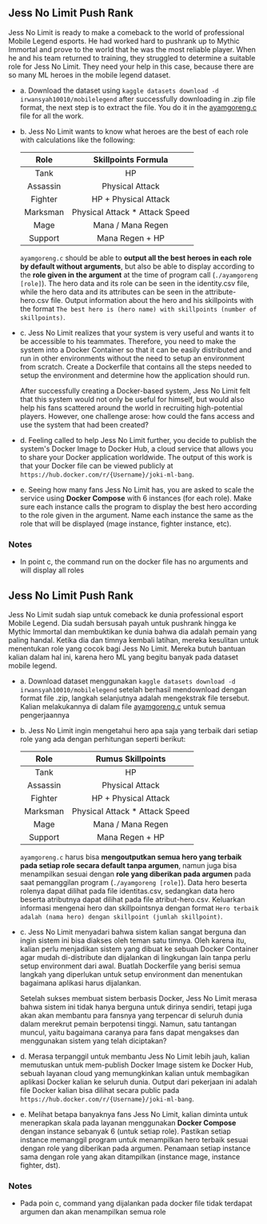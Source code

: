 ## Jess No Limit Push Rank

Jess No Limit is ready to make a comeback to the world of professional Mobile Legend esports. He had worked hard to pushrank up to Mythic Immortal and prove to the world that he was the most reliable player. When he and his team returned to training, they struggled to determine a suitable role for Jess No Limit. They need your help in this case, because there are so many ML heroes in the mobile legend dataset.

- a. Download the dataset using `kaggle datasets download -d irwansyah10010/mobilelegend` after successfully downloading in .zip file format, the next step is to extract the file. You do it in the [ayamgoreng.c](./ayamgoreng.c) file for all the work.

- b. Jess No Limit wants to know what heroes are the best of each role with calculations like the following:

  |   Role   |       Skillpoints Formula       |
  | :------: | :-----------------------------: |
  |   Tank   |               HP                |
  | Assassin |         Physical Attack         |
  | Fighter  |      HP + Physical Attack       |
  | Marksman | Physical Attack \* Attack Speed |
  |   Mage   |        Mana / Mana Regen        |
  | Support  |         Mana Regen + HP         |

  `ayamgoreng.c` should be able to **output all the best heroes in each role by default without arguments**, but also be able to display according to the **role given in the argument** at the time of program call (`./ayamgoreng [role]`). The hero data and its role can be seen in the identity.csv file, while the hero data and its attributes can be seen in the attribute-hero.csv file. Output information about the hero and his skillpoints with the format `The best hero is (hero name) with skillpoints (number of skillpoints)`.

- c. Jess No Limit realizes that your system is very useful and wants it to be accessible to his teammates. Therefore, you need to make the system into a Docker Container so that it can be easily distributed and run in other environments without the need to setup an environment from scratch. Create a Dockerfile that contains all the steps needed to setup the environment and determine how the application should run.

  After successfully creating a Docker-based system, Jess No Limit felt that this system would not only be useful for himself, but would also help his fans scattered around the world in recruiting high-potential players. However, one challenge arose: how could the fans access and use the system that had been created?

- d. Feeling called to help Jess No Limit further, you decide to publish the system's Docker Image to Docker Hub, a cloud service that allows you to share your Docker application worldwide. The output of this work is that your Docker file can be viewed publicly at `https://hub.docker.com/r/{Username}/joki-ml-bang`.

- e. Seeing how many fans Jess No Limit has, you are asked to scale the service using **Docker Compose** with 6 instances (for each role). Make sure each instance calls the program to display the best hero according to the role given in the argument. Name each instance the same as the role that will be displayed (mage instance, fighter instance, etc).

### Notes

- In point c, the command run on the docker file has no arguments and will display all roles

## Jess No Limit Push Rank

Jess No Limit sudah siap untuk comeback ke dunia professional esport Mobile Legend. Dia sudah bersusah payah untuk pushrank hingga ke Mythic Immortal dan membuktikan ke dunia bahwa dia adalah pemain yang paling handal. Ketika dia dan timnya kembali latihan, mereka kesulitan untuk menentukan role yang cocok bagi Jess No Limit. Mereka butuh bantuan kalian dalam hal ini, karena hero ML yang begitu banyak pada dataset mobile legend.

- a. Download dataset menggunakan `kaggle datasets download -d irwansyah10010/mobilelegend` setelah berhasil mendownload dengan format file .zip, langkah selanjutnya adalah mengekstrak file tersebut. Kalian melakukannya di dalam file [ayamgoreng.c](./ayamgoreng.c) untuk semua pengerjaannya

- b. Jess No Limit ingin mengetahui hero apa saja yang terbaik dari setiap role yang ada dengan perhitungan seperti berikut:

  |   Role   |        Rumus Skillpoints        |
  | :------: | :-----------------------------: |
  |   Tank   |               HP                |
  | Assassin |         Physical Attack         |
  | Fighter  |      HP + Physical Attack       |
  | Marksman | Physical Attack \* Attack Speed |
  |   Mage   |        Mana / Mana Regen        |
  | Support  |         Mana Regen + HP         |

  `ayamgoreng.c` harus bisa **mengoutputkan semua hero yang terbaik pada setiap role secara default tanpa argumen**, namun juga bisa menampilkan sesuai dengan **role yang diberikan pada argumen** pada saat pemanggilan program (`./ayamgoreng [role]`). Data hero beserta rolenya dapat dilihat pada file identitas.csv, sedangkan data hero beserta atributnya dapat dilihat pada file atribut-hero.csv. Keluarkan informasi mengenai hero dan skillpointsnya dengan format `Hero terbaik adalah (nama hero) dengan skillpoint (jumlah skillpoint)`.

- c. Jess No Limit menyadari bahwa sistem kalian sangat berguna dan ingin sistem ini bisa diakses oleh teman satu timnya. Oleh karena itu, kalian perlu menjadikan sistem yang dibuat ke sebuah Docker Container agar mudah di-distribute dan dijalankan di lingkungan lain tanpa perlu setup environment dari awal. Buatlah Dockerfile yang berisi semua langkah yang diperlukan untuk setup environment dan menentukan bagaimana aplikasi harus dijalankan.

  Setelah sukses membuat sistem berbasis Docker, Jess No Limit merasa bahwa sistem ini tidak hanya berguna untuk dirinya sendiri, tetapi juga akan akan membantu para fansnya yang terpencar di seluruh dunia dalam merekrut pemain berpotensi tinggi. Namun, satu tantangan muncul, yaitu bagaimana caranya para fans dapat mengakses dan menggunakan sistem yang telah diciptakan?

- d. Merasa terpanggil untuk membantu Jess No Limit lebih jauh, kalian memutuskan untuk mem-publish Docker Image sistem ke Docker Hub, sebuah layanan cloud yang memungkinkan kalian untuk membagikan aplikasi Docker kalian ke seluruh dunia. Output dari pekerjaan ini adalah file Docker kalian bisa dilihat secara public pada `https://hub.docker.com/r/{Username}/joki-ml-bang`.

- e. Melihat betapa banyaknya fans Jess No Limit, kalian diminta untuk menerapkan skala pada layanan menggunakan **Docker Compose** dengan instance sebanyak 6 (untuk setiap role). Pastikan setiap instance memanggil program untuk menampilkan hero terbaik sesuai dengan role yang diberikan pada argumen. Penamaan setiap instance sama dengan role yang akan ditampilkan (instance mage, instance fighter, dst).

### Notes

- Pada poin c, command yang dijalankan pada docker file tidak terdapat argumen dan akan menampilkan semua role
